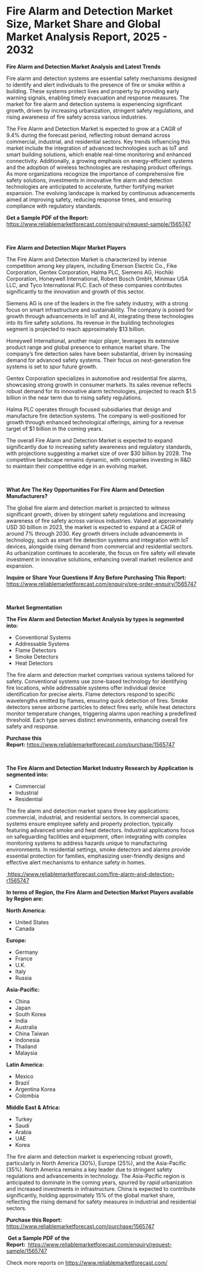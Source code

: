 <p><h1>Fire Alarm and Detection Market Size, Market Share and Global Market Analysis Report, 2025 - 2032</h1></p><p><strong>Fire Alarm and Detection Market Analysis and Latest Trends</strong></p>
<p><p>Fire alarm and detection systems are essential safety mechanisms designed to identify and alert individuals to the presence of fire or smoke within a building. These systems protect lives and property by providing early warning signals, enabling timely evacuation and response measures. The market for fire alarm and detection systems is experiencing significant growth, driven by increasing urbanization, stringent safety regulations, and rising awareness of fire safety across various industries.</p><p>The Fire Alarm and Detection Market is expected to grow at a CAGR of 9.4% during the forecast period, reflecting robust demand across commercial, industrial, and residential sectors. Key trends influencing this market include the integration of advanced technologies such as IoT and smart building solutions, which enable real-time monitoring and enhanced connectivity. Additionally, a growing emphasis on energy-efficient systems and the adoption of wireless technologies are reshaping product offerings. As more organizations recognize the importance of comprehensive fire safety solutions, investments in innovative fire alarm and detection technologies are anticipated to accelerate, further fortifying market expansion. The evolving landscape is marked by continuous advancements aimed at improving safety, reducing response times, and ensuring compliance with regulatory standards.</p></p>
<p><strong>Get a Sample PDF of the Report:&nbsp;</strong> <a href="https://www.reliablemarketforecast.com/enquiry/request-sample/1565747?utm_campaign=2753&utm_medium=2&utm_source=Github&utm_content=ia&utm_term=09032025&utm_id=fire-alarm-and-detection">https://www.reliablemarketforecast.com/enquiry/request-sample/1565747</a></p>
<p>&nbsp;</p>
<p><strong>Fire Alarm and Detection Major Market Players</strong></p>
<p><p>The Fire Alarm and Detection Market is characterized by intense competition among key players, including Emerson Electric Co., Fike Corporation, Gentex Corporation, Halma PLC, Siemens AG, Hochiki Corporation, Honeywell International, Robert Bosch GmbH, Minimax USA LLC, and Tyco International PLC. Each of these companies contributes significantly to the innovation and growth of this sector.</p><p>Siemens AG is one of the leaders in the fire safety industry, with a strong focus on smart infrastructure and sustainability. The company is poised for growth through advancements in IoT and AI, integrating these technologies into its fire safety solutions. Its revenue in the building technologies segment is projected to reach approximately $13 billion.</p><p>Honeywell International, another major player, leverages its extensive product range and global presence to enhance market share. The company’s fire detection sales have been substantial, driven by increasing demand for advanced safety systems. Their focus on next-generation fire systems is set to spur future growth.</p><p>Gentex Corporation specializes in automotive and residential fire alarms, showcasing strong growth in consumer markets. Its sales revenue reflects robust demand for its innovative alarm technologies, projected to reach $1.5 billion in the near term due to rising safety regulations.</p><p>Halma PLC operates through focused subsidiaries that design and manufacture fire detection systems. The company is well-positioned for growth through enhanced technological offerings, aiming for a revenue target of $1 billion in the coming years.</p><p>The overall Fire Alarm and Detection Market is expected to expand significantly due to increasing safety awareness and regulatory standards, with projections suggesting a market size of over $30 billion by 2028. The competitive landscape remains dynamic, with companies investing in R&D to maintain their competitive edge in an evolving market.</p></p>
<p>&nbsp;</p>
<p><strong>What Are The Key Opportunities For Fire Alarm and Detection Manufacturers?</strong></p>
<p><p>The global fire alarm and detection market is projected to witness significant growth, driven by stringent safety regulations and increasing awareness of fire safety across various industries. Valued at approximately USD 30 billion in 2023, the market is expected to expand at a CAGR of around 7% through 2030. Key growth drivers include advancements in technology, such as smart fire detection systems and integration with IoT devices, alongside rising demand from commercial and residential sectors. As urbanization continues to accelerate, the focus on fire safety will elevate investment in innovative solutions, enhancing overall market resilience and expansion.</p></p>
<p><strong>Inquire or Share Your Questions If Any Before Purchasing This Report:</strong> <a href="https://www.reliablemarketforecast.com/enquiry/pre-order-enquiry/1565747?utm_campaign=2753&utm_medium=2&utm_source=Github&utm_content=ia&utm_term=09032025&utm_id=fire-alarm-and-detection">https://www.reliablemarketforecast.com/enquiry/pre-order-enquiry/1565747</a></p>
<p>&nbsp;</p>
<p><strong>Market Segmentation</strong></p>
<p><strong>The Fire Alarm and Detection Market Analysis by types is segmented into:</strong></p>
<p><ul><li>Conventional Systems</li><li>Addressable Systems</li><li>Flame Detectors</li><li>Smoke Detectors</li><li>Heat Detectors</li></ul></p>
<p><p>The fire alarm and detection market comprises various systems tailored for safety. Conventional systems use zone-based technology for identifying fire locations, while addressable systems offer individual device identification for precise alerts. Flame detectors respond to specific wavelengths emitted by flames, ensuring quick detection of fires. Smoke detectors sense airborne particles to detect fires early, while heat detectors monitor temperature changes, triggering alarms upon reaching a predefined threshold. Each type serves distinct environments, enhancing overall fire safety and response.</p></p>
<p><strong>Purchase this Report:&nbsp;</strong><a href="https://www.reliablemarketforecast.com/purchase/1565747?utm_campaign=2753&utm_medium=2&utm_source=Github&utm_content=ia&utm_term=09032025&utm_id=fire-alarm-and-detection">https://www.reliablemarketforecast.com/purchase/1565747</a></p>
<p>&nbsp;</p>
<p><strong>The Fire Alarm and Detection Market Industry Research by Application is segmented into:</strong></p>
<p><ul><li>Commercial</li><li>Industrial</li><li>Residential</li></ul></p>
<p><p>The fire alarm and detection market spans three key applications: commercial, industrial, and residential sectors. In commercial spaces, systems ensure employee safety and property protection, typically featuring advanced smoke and heat detectors. Industrial applications focus on safeguarding facilities and equipment, often integrating with complex monitoring systems to address hazards unique to manufacturing environments. In residential settings, smoke detectors and alarms provide essential protection for families, emphasizing user-friendly designs and effective alert mechanisms to enhance safety in homes.</p></p>
<p><a href="https://www.reliablemarketforecast.com/fire-alarm-and-detection-r1565747?utm_campaign=2753&utm_medium=2&utm_source=Github&utm_content=ia&utm_term=09032025&utm_id=fire-alarm-and-detection">&nbsp;https://www.reliablemarketforecast.com/fire-alarm-and-detection-r1565747</a></p>
<p><strong>In terms of Region, the Fire Alarm and Detection Market Players available by Region are:</strong></p>
<p>
    <p> <strong> North America: </strong>
        <ul>
            <li>United States</li>
            <li>Canada</li>
        </ul>
        </p> 
    <p> <strong> Europe: </strong>
        <ul>
            <li>Germany</li>
            <li>France</li>
            <li>U.K.</li>
            <li>Italy</li>
            <li>Russia</li>
        </ul>
        </p> 
    <p> <strong> Asia-Pacific: </strong>
        <ul>
            <li>China</li>
            <li>Japan</li>
            <li>South Korea</li>
            <li>India</li>
            <li>Australia</li>
            <li>China Taiwan</li>
            <li>Indonesia</li>
            <li>Thailand</li>
            <li>Malaysia</li>
        </ul>
        </p> 
    <p> <strong> Latin America: </strong>
        <ul>
            <li>Mexico</li>
            <li>Brazil</li>
            <li>Argentina Korea</li>
            <li>Colombia</li>
        </ul>
        </p> 
    <p> <strong> Middle East & Africa: </strong>
        <ul>
            <li>Turkey</li>
            <li>Saudi</li>
            <li>Arabia</li>
            <li>UAE</li>
            <li>Korea</li>
        </ul>
    </p>
    </p>
<p><p>The fire alarm and detection market is experiencing robust growth, particularly in North America (30%), Europe (25%), and the Asia-Pacific (35%). North America remains a key leader due to stringent safety regulations and advancements in technology. The Asia-Pacific region is anticipated to dominate in the coming years, spurred by rapid urbanization and increased investments in infrastructure. China is expected to contribute significantly, holding approximately 15% of the global market share, reflecting the rising demand for safety measures in industrial and residential sectors.</p></p>
<p><strong>Purchase this Report: </strong><a href="https://www.reliablemarketforecast.com/purchase/1565747?utm_campaign=2753&utm_medium=2&utm_source=Github&utm_content=ia&utm_term=09032025&utm_id=fire-alarm-and-detection">https://www.reliablemarketforecast.com/purchase/1565747</a></p>
<p>&nbsp;<strong>Get a Sample PDF of the Report:&nbsp;&nbsp;</strong><a href="https://www.reliablemarketforecast.com/enquiry/request-sample/1565747?utm_campaign=2753&utm_medium=2&utm_source=Github&utm_content=ia&utm_term=09032025&utm_id=fire-alarm-and-detection">https://www.reliablemarketforecast.com/enquiry/request-sample/1565747</a></p>
<p><strong></strong></p>
<p>Check more reports on <a href="https://www.reliablemarketforecast.com/?utm_campaign=2753&utm_medium=2&utm_source=Github&utm_content=ia&utm_term=09032025&utm_id=fire-alarm-and-detection">https://www.reliablemarketforecast.com/</a></p>